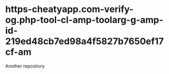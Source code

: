 # https-cheatyapp.com-verify-og.php-tool-cl-amp-toolarg-g-amp-id-219ed48cb7ed98a4f5827b7650ef17cf-am
Another repository
